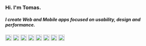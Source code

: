 ### Hi. I'm Tomas.

##### I create Web and Mobile apps focused on usability, design and performance. 

<img src="https://konpa.github.io/devicon/devicon.git/icons/react/react-original-wordmark.svg" alt="react" width="20"
  height="20" />
<img src="https://konpa.github.io/devicon/devicon.git/icons/bootstrap/bootstrap-plain.svg" alt="bootstrap" width="20"
  height="20" />
<img src="https://konpa.github.io/devicon/devicon.git/icons/css3/css3-original-wordmark.svg" alt="css3" width="20"
  height="20" />
<img src="https://konpa.github.io/devicon/devicon.git/icons/html5/html5-original-wordmark.svg" alt="html5" width="20"
  height="20" />
<img src="https://konpa.github.io/devicon/devicon.git/icons/javascript/javascript-original.svg" alt="javascript"
  width="20" height="20" />
<img src="https://konpa.github.io/devicon/devicon.git/icons/typescript/typescript-original.svg" alt="typescript"
  width="20" height="20" />
<img src="https://konpa.github.io/devicon/devicon.git/icons/mongodb/mongodb-original-wordmark.svg" alt="mongodb"
  width="20" height="20" />
<img src="https://konpa.github.io/devicon/devicon.git/icons/nodejs/nodejs-original-wordmark.svg" alt="nodejs" width="20"
  height="20" />
